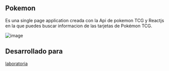 ## Pokemon 

Es una single page application creada con la Api de pokemon TCG y Reactjs en la que puedes buscar informacion de las tarjetas de Pokémon TCG.


![image](https://cdn.hobbyconsolas.com/sites/navi.axelspringer.es/public/media/image/2017/09/pokemon.jpg)

## Desarrollado para
[laboratoria](http://www.laboratoria.la/)
